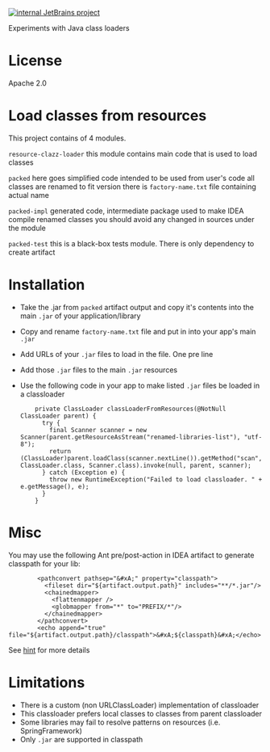 [![internal JetBrains project](http://jb.gg/badges/internal-flat-square.svg)](https://confluence.jetbrains.com/display/ALL/JetBrains+on+GitHub)

Experiments with Java class loaders

License
=======
Apache 2.0


Load classes from resources
===========================

This project contains of 4 modules.

`resource-clazz-loader`
   this module contains main code that is used to load classes

`packed`
   here goes simplified code intended to be used from user's code
   all classes are renamed to fit version
   there is ```factory-name.txt``` file containing actual name

`packed-impl`
   generated code, intermediate package used to make IDEA compile renamed classes
   you should avoid any changed in sources under the module

`packed-test`
   this is a black-box tests module. There is only dependency to
   create artifact


Installation
============

* Take the .jar from ```packed``` artifact output and copy it's contents into the main ```.jar``` of your application/library
* Copy and rename ```factory-name.txt``` file and put in into your app's main ```.jar```
* Add URLs of your ```.jar``` files to load in the file. One pre line
* Add those ```.jar``` files to the main ```.jar``` resources
* Use the following code in your app to make listed ```.jar``` files be loaded in a classloader

          private ClassLoader classLoaderFromResources(@NotNull ClassLoader parent) {
            try {
              final Scanner scanner = new Scanner(parent.getResourceAsStream("renamed-libraries-list"), "utf-8");
              return (ClassLoader)parent.loadClass(scanner.nextLine()).getMethod("scan", ClassLoader.class, Scanner.class).invoke(null, parent, scanner);
            } catch (Exception e) {
              throw new RuntimeException("Failed to load classloader. " + e.getMessage(), e);
            }
          }


Misc
====
You may use the following Ant pre/post-action in IDEA artifact to generate classpath for your lib:

            <pathconvert pathsep="&#xA;" property="classpath">
              <fileset dir="${artifact.output.path}" includes="**/*.jar"/>
              <chainedmapper>
                <flattenmapper />
                <globmapper from="*" to="PREFIX/*"/>
              </chainedmapper>
            </pathconvert>
            <echo append="true" file="${artifact.output.path}/classpath">&#xA;${classpath}&#xA;</echo>

See [hint](http://stackoverflow.com/questions/1456852/how-can-i-print-a-fileset-to-a-file-one-file-name-per-line) for more details

Limitations
===========

* There is a custom (non URLClassLoader) implementation of classloader
* This classloader prefers local classes to classes from parent classloader
* Some libraries may fail to resolve patterns on resources (i.e. SpringFramework)
* Only ```.jar``` are supported in classpath

